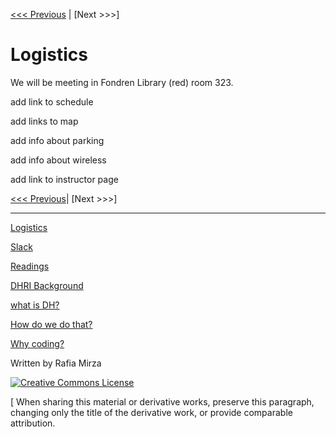 [<<< Previous](README.md) | [Next >>>]  

# Logistics

We will be meeting in Fondren Library (red) room 323.   

add link to schedule  

add links to map  

add info about parking  

add info about wireless  

add link to instructor page   



[<<< Previous](README.md)| [Next >>>]

-----

[Logistics](sections/logistics.md)  

[Slack](sections/Slack.md)  

[Readings](sections/readings.md)  

[DHRI Background](sections/DHRI.md)  

[what is DH?](sections/DH.md)  

[How do we do that?](sections/how.md)

[Why coding?](sections/why.md)

Written by Rafia Mirza

[![Creative Commons License](https://i.creativecommons.org/l/by-sa/4.0/88x31.png)](http://creativecommons.org/licenses/by-sa/4.0/)

[ When sharing this material or derivative works, preserve this paragraph, changing only the title of the derivative work, or provide comparable attribution.
